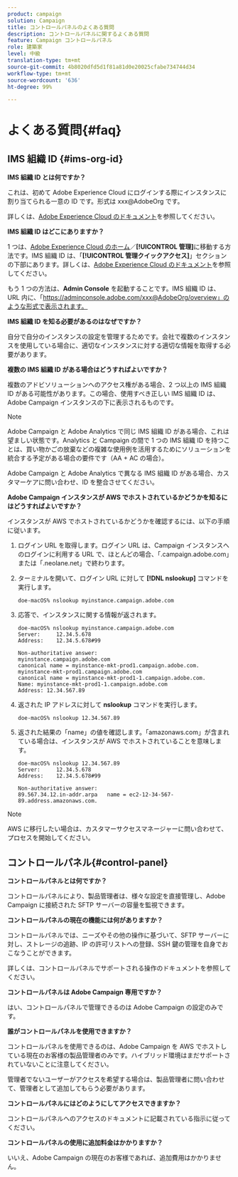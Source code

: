 ```yaml
---
product: campaign
solution: Campaign
title: コントロールパネルのよくある質問
description: コントロールパネルに関するよくある質問
feature: Campaign コントロールパネル
role: 建築家
level: 中級
translation-type: tm+mt
source-git-commit: 4b8020dfd5d1f81a81d0e20025cfabe734744d34
workflow-type: tm+mt
source-wordcount: '636'
ht-degree: 99%

---
```



# よくある質問{#faq}

## IMS 組織 ID {#ims-org-id}

**IMS 組織 ID とは何ですか？**

これは、初めて Adobe Experience Cloud にログインする際にインスタンスに割り当てられる一意の ID です。形式は xxx@AdobeOrg です。

詳しくは、[Adobe Experience Cloud のドキュメント](https://marketing.adobe.com/resources/help/ja_JP/mcloud/organizations.html)を参照してください。

**IMS 組織 ID はどこにありますか？**


1 つは、[Adobe Experience Cloud のホーム](https://experiencecloud.adobe.com/)／**[!UICONTROL 管理]**&#x200B;に移動する方法です。IMS 組織 ID は、「**[!UICONTROL 管理クイックアクセス]**」セクションの下部にあります。詳しくは、[Adobe Experience Cloud のドキュメント](https://marketing.adobe.com/resources/help/en_US/mcloud/organizations.html)を参照してください。

もう 1 つの方法は、**Admin Console** を起動することです。IMS 組織 ID は、URL 内に、「https://adminconsole.adobe.com/xxx@AdobeOrg/overview」のような形式で表示されます。

**IMS 組織 ID を知る必要があるのはなぜですか？**

自分で自分のインスタンスの設定を管理するためです。会社で複数のインスタンスを使用している場合に、適切なインスタンスに対する適切な情報を取得する必要があります。

**複数の IMS 組織 ID がある場合はどうすればよいですか？**

複数のアドビソリューションへのアクセス権がある場合、2 つ以上の IMS 組織 ID がある可能性があります。この場合、使用すべき正しい IMS 組織 ID は、Adobe Campaign インスタンスの下に表示されるものです。

>[!NOTE]
>
>Adobe Campaign と Adobe Analytics で同じ IMS 組織 ID がある場合、これは望ましい状態です。Analytics と Campaign の間で 1 つの IMS 組織 ID を持つことは、買い物かごの放棄などの複雑な使用例を活用するためにソリューションを統合する予定がある場合の要件です（AA + AC の場合）。
>
>Adobe Campaign と Adobe Analytics で異なる IMS 組織 ID がある場合、カスタマーケアに問い合わせ、ID を整合させてください。

**Adobe Campaign インスタンスが AWS でホストされているかどうかを知るにはどうすればよいですか？**

インスタンスが AWS でホストされているかどうかを確認するには、以下の手順に従います。

1. ログイン URL を取得します。ログイン URL は、Campaign インスタンスへのログインに利用する URL で、ほとんどの場合、「.campaign.adobe.com」または「.neolane.net」で終わります。
1. ターミナルを開いて、ログイン URL に対して **[!DNL nslookup]** コマンドを実行します。

   `doe-macOS% nslookup myinstance.campaign.adobe.com`

1. 応答で、インスタンスに関する情報が返されます。

   ```
   doe-macOS% nslookup myinstance.campaign.adobe.com
   Server:     12.34.5.678
   Address:    12.34.5.678#99
   
   Non-authoritative answer:
   myinstance.campaign.adobe.com
   canonical name = myinstance-mkt-prod1.campaign.adobe.com.
   myinstance-mkt-prod1.campaign.adobe.com
   canonical name = myinstance-mkt-prod1-1.campaign.adobe.com.
   Name: myinstance-mkt-prod1-1.campaign.adobe.com
   Address: 12.34.567.89
   ```

1. 返された IP アドレスに対して **nslookup** コマンドを実行します。

   `doe-macOS% nslookup 12.34.567.89`

1. 返された結果の「name」の値を確認します。「amazonaws.com」が含まれている場合は、インスタンスが AWS でホストされていることを意味します。

   ```
   doe-macOS% nslookup 12.34.567.89
   Server:     12.34.5.678
   Address:    12.34.5.678#99
   
   Non-authoritative answer:
   89.567.34.12.in-addr.arpa   name = ec2-12-34-567-89.address.amazonaws.com.
   ```

>[!NOTE]
>
>AWS に移行したい場合は、カスタマーサクセスマネージャーに問い合わせて、プロセスを開始してください。

## コントロールパネル{#control-panel}

**コントロールパネルとは何ですか？**

コントロールパネルにより、製品管理者は、様々な設定を直接管理し、Adobe Campaign に接続された SFTP サーバーの容量を監視できます。

**コントロールパネルの現在の機能には何がありますか？**

コントロールパネルでは、ニーズやその他の操作に基づいて、SFTP サーバーに対し、ストレージの追跡、IP の許可リストへの登録、SSH 鍵の管理を自身でおこなうことができます。

詳しくは、コントロールパネルでサポートされる操作のドキュメントを参照してください。

**コントロールパネルは Adobe Campaign 専用ですか？**

はい、コントロールパネルで管理できるのは Adobe Campaign の設定のみです。

**誰がコントロールパネルを使用できますか？**

コントロールパネルを使用できるのは、Adobe Campaign を AWS でホストしている現在のお客様の製品管理者のみです。ハイブリッド環境はまだサポートされていないことに注意してください。

管理者でないユーザーがアクセスを希望する場合は、製品管理者に問い合わせて、管理者として追加してもらう必要があります。

**コントロールパネルにはどのようにしてアクセスできますか？**

コントロールパネルへのアクセスのドキュメントに記載されている指示に従ってください。

**コントロールパネルの使用に追加料金はかかりますか？**

いいえ、Adobe Campaign の現在のお客様であれば、追加費用はかかりません。
